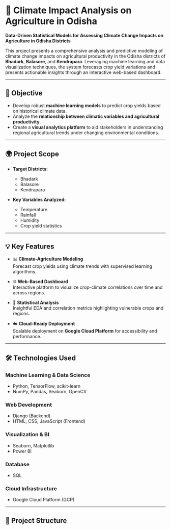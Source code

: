 # 🌱 Climate Impact Analysis on Agriculture in Odisha

**Data-Driven Statistical Models for Assessing Climate Change Impacts on Agriculture in Odisha Districts**

This project presents a comprehensive analysis and predictive modeling of climate change impacts on agricultural productivity in the Odisha districts of **Bhadark**, **Balasore**, and **Kendrapara**. Leveraging machine learning and data visualization techniques, the system forecasts crop yield variations and presents actionable insights through an interactive web-based dashboard.

---

## 📌 Objective

- Develop robust **machine learning models** to predict crop yields based on historical climate data.
- Analyze the **relationship between climatic variables and agricultural productivity**.
- Create a **visual analytics platform** to aid stakeholders in understanding regional agricultural trends under changing environmental conditions.

---

## 🌍 Project Scope

- **Target Districts:**  
  - Bhadark  
  - Balasore  
  - Kendrapara

- **Key Variables Analyzed:**  
  - Temperature  
  - Rainfall  
  - Humidity  
  - Crop yield statistics

---

## 💡 Key Features

- 📊 **Climate-Agriculture Modeling**  
  Forecast crop yields using climate trends with supervised learning algorithms.

- 🌐 **Web-Based Dashboard**  
  Interactive platform to visualize crop-climate correlations over time and across regions.

- 🧠 **Statistical Analysis**  
  Insightful EDA and correlation metrics highlighting vulnerable crops and regions.

- ☁️ **Cloud-Ready Deployment**  
  Scalable deployment on **Google Cloud Platform** for accessibility and performance.

---

## 🛠️ Technologies Used

### Machine Learning & Data Science
- Python, TensorFlow, scikit-learn  
- NumPy, Pandas, Seaborn, OpenCV  

### Web Development
- Django (Backend)
- HTML, CSS, JavaScript (Frontend)

### Visualization & BI
- Seaborn, Matplotlib
- Power BI

### Database
- SQL

### Cloud Infrastructure
- Google Cloud Platform (GCP)

---

## 📁 Project Structure

